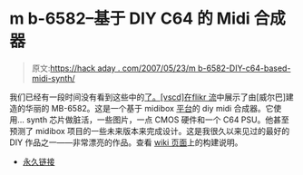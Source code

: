 # m b-6582–基于 DIY C64 的 Midi 合成器

> 原文:[https://hack aday . com/2007/05/23/m b-6582-DIY-c64-based-midi-synth/](https://hackaday.com/2007/05/23/mb-6582-diy-c64-based-midi-synth/)

我们已经有一段时间没有看到这些中的[了。[vscd]在](http://cellphones.hackaday.com/2005/01/16/midibox-sid-serious-c64-sound/)[flikr 流](http://www.flickr.com/photos/wilba/)中展示了由[威尔巴]建造的华丽的 MB-6582。这是一个基于 midibox [平台](http://www.midibox.org/dokuwiki/doku.php?id=what_is_a_midibox)的 diy midi 合成器。它使用… synth 芯片做脏活，一些图片，一点 CMOS 硬件和一个 C64 PSU。他甚至预测了 midibox 项目的一些未来版本来完成设计。这是我很久以来见过的最好的 DIY 作品之一——非常漂亮的作品。查看 [wiki 页面](http://www.midibox.org/dokuwiki/doku.php?id=wilba_mb_6582)上的构建说明。

*   [永久链接](http://www.midibox.org/dokuwiki/doku.php?id=wilba_mb_6582)